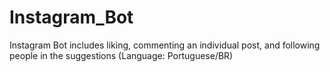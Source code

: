 # Instagram_Bot


Instagram Bot includes liking, commenting an individual post, and following people in the suggestions (Language: Portuguese/BR)
